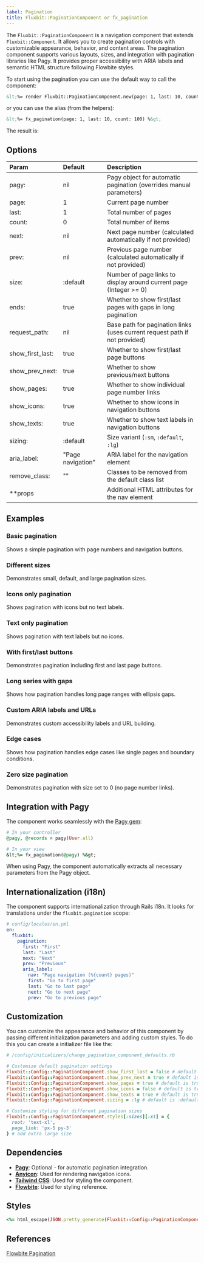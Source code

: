 ```yaml
---
label: Pagination
title: Fluxbit::PaginationComponent or fx_pagination
---
```


The `Fluxbit::PaginationComponent` is a navigation component that extends `Fluxbit::Component`.
It allows you to create pagination controls with customizable appearance, behavior, and content areas. The pagination component supports various layouts, sizes, and integration with pagination libraries like Pagy. It provides proper accessibility with ARIA labels and semantic HTML structure following Flowbite styles.

To start using the pagination you can use the default way to call the component:

```html
&lt;%= render Fluxbit::PaginationComponent.new(page: 1, last: 10, count: 100) %&gt;
```

or you can use the alias (from the helpers):

```html
&lt;%= fx_pagination(page: 1, last: 10, count: 100) %&gt;
```

The result is:

<lookbook-embed app="/lookbook/" preview="Fluxbit::Components::PaginationComponentPreview" scenario="basic" panels="params,source"></lookbook-embed>

## Options

| Param              | Default    | Description
|:-------------------|:-----------|:------------
| pagy:              | nil        | Pagy object for automatic pagination (overrides manual parameters)
| page:              | 1          | Current page number
| last:              | 1          | Total number of pages
| count:             | 0          | Total number of items
| next:              | nil        | Next page number (calculated automatically if not provided)
| prev:              | nil        | Previous page number (calculated automatically if not provided)
| size:              | :default   | Number of page links to display around current page (Integer >= 0)
| ends:              | true       | Whether to show first/last pages with gaps in long pagination
| request_path:      | nil        | Base path for pagination links (uses current request path if not provided)
| show_first_last:   | true       | Whether to show first/last page buttons
| show_prev_next:    | true       | Whether to show previous/next buttons
| show_pages:        | true       | Whether to show individual page number links
| show_icons:        | true       | Whether to show icons in navigation buttons
| show_texts:        | true       | Whether to show text labels in navigation buttons
| sizing:            | :default   | Size variant (`:sm`, `:default`, `:lg`)
| aria_label:        | "Page navigation" | ARIA label for the navigation element
| remove_class:      | ""         | Classes to be removed from the default class list
| **props            |            | Additional HTML attributes for the nav element

## Examples

### Basic pagination
Shows a simple pagination with page numbers and navigation buttons.

<lookbook-embed app="/lookbook/" preview="Fluxbit::Components::PaginationComponentPreview" scenario="basic" panels="source"></lookbook-embed>

### Different sizes
Demonstrates small, default, and large pagination sizes.

<lookbook-embed app="/lookbook/" preview="Fluxbit::Components::PaginationComponentPreview" scenario="sizes" panels="source"></lookbook-embed>

### Icons only pagination
Shows pagination with icons but no text labels.

<lookbook-embed app="/lookbook/" preview="Fluxbit::Components::PaginationComponentPreview" scenario="icons_only" panels="source"></lookbook-embed>

### Text only pagination
Shows pagination with text labels but no icons.

<lookbook-embed app="/lookbook/" preview="Fluxbit::Components::PaginationComponentPreview" scenario="texts_only" panels="source"></lookbook-embed>

### With first/last buttons
Demonstrates pagination including first and last page buttons.

<lookbook-embed app="/lookbook/" preview="Fluxbit::Components::PaginationComponentPreview" scenario="with_first_last" panels="source"></lookbook-embed>

### Long series with gaps
Shows how pagination handles long page ranges with ellipsis gaps.

<lookbook-embed app="/lookbook/" preview="Fluxbit::Components::PaginationComponentPreview" scenario="long_series_with_gaps" panels="source"></lookbook-embed>

### Custom ARIA labels and URLs
Demonstrates custom accessibility labels and URL building.

<lookbook-embed app="/lookbook/" preview="Fluxbit::Components::PaginationComponentPreview" scenario="custom_aria_and_urls" panels="source"></lookbook-embed>

### Edge cases
Shows how pagination handles edge cases like single pages and boundary conditions.

<lookbook-embed app="/lookbook/" preview="Fluxbit::Components::PaginationComponentPreview" scenario="edge_cases" panels="source"></lookbook-embed>

### Zero size pagination
Demonstrates pagination with size set to 0 (no page number links).

<lookbook-embed app="/lookbook/" preview="Fluxbit::Components::PaginationComponentPreview" scenario="zero_size" panels="source"></lookbook-embed>

## Integration with Pagy

The component works seamlessly with the [Pagy gem](https://github.com/ddnexus/pagy):

```ruby
# In your controller
@pagy, @records = pagy(User.all)

# In your view
&lt;%= fx_pagination(@pagy) %&gt;
```

When using Pagy, the component automatically extracts all necessary parameters from the Pagy object.

## Internationalization (i18n)

The component supports internationalization through Rails i18n. It looks for translations under the `fluxbit.pagination` scope:

```yaml
# config/locales/en.yml
en:
  fluxbit:
    pagination:
      first: "First"
      last: "Last" 
      next: "Next"
      prev: "Previous"
      aria_label:
        nav: "Page navigation (%{count} pages)"
        first: "Go to first page"
        last: "Go to last page"
        next: "Go to next page"
        prev: "Go to previous page"
```

## Customization

You can customize the appearance and behavior of this component by passing different initialization parameters and adding custom styles.
To do this you can create a initializer file like the:

```ruby
# /config/initializers/change_pagination_component_defaults.rb

# Customize default pagination settings
Fluxbit::Config::PaginationComponent.show_first_last = false # default is true
Fluxbit::Config::PaginationComponent.show_prev_next = true # default is true
Fluxbit::Config::PaginationComponent.show_pages = true # default is true
Fluxbit::Config::PaginationComponent.show_icons = false # default is true
Fluxbit::Config::PaginationComponent.show_texts = true # default is true
Fluxbit::Config::PaginationComponent.sizing = :lg # default is :default

# Customize styling for different pagination sizes
Fluxbit::Config::PaginationComponent.styles[:sizes][:xl] = {
  root: 'text-xl',
  page_link: 'px-5 py-3'
} # add extra large size
```

## Dependencies

- [**Pagy**](https://github.com/ddnexus/pagy): Optional - for automatic pagination integration.
- [**Anyicon**](https://github.com/arthurmolina/anyicon): Used for rendering navigation icons.
- [**Tailwind CSS**](https://tailwindcss.com/): Used for styling the component.
- [**Flowbite**](https://flowbite.com/): Used for styling reference.

## Styles

```ruby
<%= html_escape(JSON.pretty_generate(Fluxbit::Config::PaginationComponent.styles)) %>
```

## References

[Flowbite Pagination](https://flowbite.com/docs/components/pagination/)